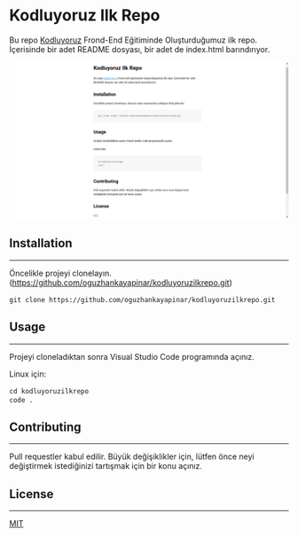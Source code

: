 # **Kodluyoruz Ilk Repo**


Bu repo [Kodluyoruz](https://www.kodluyoruz.org/) Frond-End Eğitiminde Oluşturduğumuz ilk repo. İçerisinde bir adet README dosyası, bir adet de index.html barındırıyor.

![Proje Fotoğrafı](https://raw.githubusercontent.com/Kodluyoruz/taskforce/main/git/odev1/figures/markdown.png)

## **Installation**
---
Öncelikle projeyi clonelayın.(https://github.com/oguzhankayapinar/kodluyoruzilkrepo.git)


```
git clone https://github.com/oguzhankayapinar/kodluyoruzilkrepo.git 
```
## **Usage**
---
Projeyi cloneladıktan sonra Visual Studio Code programında açınız.

Linux için:

```
cd kodluyoruzilkrepo
code .
```

## **Contributing**
---
Pull requestler kabul edilir. Büyük değişiklikler için, lütfen önce neyi değiştirmek istediğinizi tartışmak için bir konu açınız.

## **License**
---
[MIT](https://choosealicense.com/licenses/mit/)

